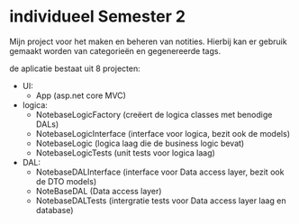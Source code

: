 # individueel Semester 2

Mijn project voor het maken en beheren van notities. Hierbij kan er gebruik gemaakt worden van categorieën en gegenereerde tags.

de aplicatie bestaat uit 8 projecten:
- UI:
    - App (asp.net core MVC)
- logica:
    - NotebaseLogicFactory (creëert de logica classes met benodige DALs)
    - NotebaseLogicInterface (interface voor logica, bezit ook de models)
    - NotebaseLogic (logica laag die de business logic bevat)
    - NotebaseLogicTests (unit tests voor logica laag)
- DAL:
    - NotebaseDALInterface (interface voor Data access layer, bezit ook de DTO models)
    - NoteBaseDAL (Data access layer)
    - NotebaseDALTests (intergratie tests voor Data access layer laag en database)
